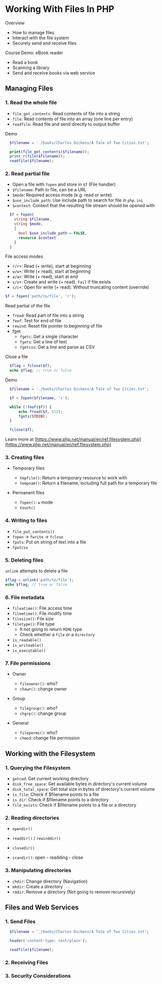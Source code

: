 # Working With Files In PHP

Overview

- How to manage files
- Interact with the file system
- Securely send and receive files

Course Demo: eBook reader

- Read a book
- Scanning a library
- Send and receive books via web service

## Managing Files

### 1. Read the whole file

- `file_get_contents`: Read contents of file into a string
- `file`: Read contents of file into an array (one line per entry)
- `readfile`: Read file and send directly to output buffer

Demo

```php
  $filename = './books/Charles Dickens/A Tale of Two Cities.txt';

  print(file_get_contents($filename));
  print_r(file($filename));
  readfile($filename);
```

### 2. Read partial file

- Open a file with `fopen` and store in `$f` (File handler)
- `$filename`: Path to file, can be a URL
- `$mode`: Required access mode (e.g. read or write)
- `$use_include_path`: Use include path to search for file in `php.ini`
- `$context`: Context that the resulting file stream should be opened with

```php
  $f = fopen(
    string $filename,
    string $mode,
    [
      bool $use_include_path = FALSE,
      resource $context
    ]
  )
```

File access modes

- `r/r+`: Read (+ write), start at beginning
- `w/w+`: Write (+ read), start at beginning
- `a/a+`: Write (+ read), start at end
- `x/x+`: Create and write (+ read). `Fail` if file exists
- `c/c+`: Open for write (+ read). Without truncating content (override)

```php
$f = fopen('path/to/file', 'r');
```

Read partial of the file

- `fread`: Read part of file into a string
- `feof`: Test for end of file
- `rewind`: Reset file pointer to beginning of file
- fget
  - `fgetc`: Get a single character
  - `fgets`: Get a line of text
  - `fgetcsv`: Get a line and parse as CSV

Close a file

```php
  $flag = fclose($f);
  echo $flag; // true or false
```

Demo

```php
  $filename = './books/Charles Dickens/A Tale of Two Cities.txt';

  $f = fopen($filename, 'r');

  while (!feof($f)) {
      echo fread($f, 512);
      fgets(STDIN);
  }

  fclose($f);
```

Learn more at [https://www.php.net/manual/en/ref.filesystem.php](https://www.php.net/manual/en/ref.filesystem.php)

### 3. Creating files

- Temporary files

  - `tmpfile()`: Return a temporary resource to work with
  - `tempnam()`: Return a filename, including full path for a temporary file

- Permanent files
  - `fopen()`: `w` mode
  - `touch()`

### 4. Writing to files

- `file_put_contents()`
- `fopen` -> `fwrite` -> `fclose`
- `fputs`: Put on string of text into a file
- `fputcsv`

### 5. Deleting files

`unlink` attempts to delete a file

```php
$flag = unlink('path/to/file');
echo $flag; // true or false
```

### 6. File metadata

- `fileatime()`: File access time
- `filemtime()`: File modify time
- `filesize()`: File size
- `filetype()`: File type
  - It not going to return `MIME` type
  - Check whether a `file` or a `directory`
- `is_readable()`
- `is_writeable()`
- `is_executable()`

### 7. File permissions

- Owner

  - `fileowner()`: who?
  - `chown()`: change owner

- Group

  - `filegroup()`: who?
  - `chgrp()`: change group

- General
  - `fileperms()`: who?
  - `chmod`: change file permission

## Working with the Filesystem

### 1. Querying the Filesystem

- `getcwd`: Get current working directory
- `disk_free_space`: Get available bytes in directory's current volume
- `disk_total_space`: Get total size in bytes of directory's current volume
- `is_file`: Check if $filename points to a file
- `is_dir`: Check if $filename points to a directory
- `file_exists`: Check if $filename points to a file or a directory

### 2. Reading directories

- `opendir()`
- `readdir()` / `rewinddir()`
- `closedir()`

- `scandir()`: open - readding - close

### 3. Manipulating directories

- `chdir`: Change directory (Navigation)
- `mkdir`: Create a directory
- `rmdir`: Remove a directory (Not going to remove recursively)

## Files and Web Services

### 1. Send Files

```php
  $filename = './books/Charles Dickens/A Tale of Two Cities.txt';

  header('content-type: text/plain');

  readfile($filename);
```

### 2. Receiving Files

### 3. Security Considerations
